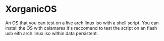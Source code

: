 # XorganicOS
An OS that you can test on a live arch linux iso with a shell script.
You can install the OS with calamares
it's reccomend to test the script on an flash usb eith arch linux iso within data persistent.
